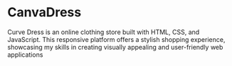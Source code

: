# CanvaDress
Curve Dress is an online clothing store built with HTML, CSS, and JavaScript. This responsive platform offers a stylish shopping experience, showcasing my skills in creating visually appealing and user-friendly web applications
